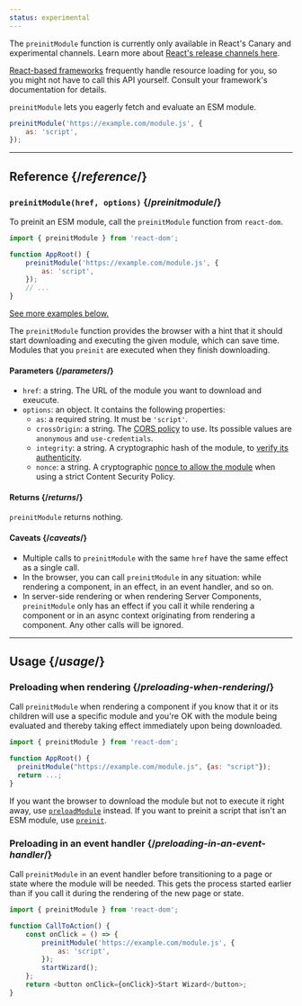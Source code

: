 ```yaml
---
status: experimental
---
```


<Canary>

The `preinitModule` function is currently only available in React's Canary and experimental channels. Learn more about [React's release channels here](https://react.dev/community/versioning-policy#all-release-channels).

</Canary>

<Note>

[React-based frameworks](../../learn/start-a-new-react-project) frequently handle resource loading for you, so you might not have to call this API yourself. Consult your framework's documentation for details.

</Note>

<Intro>

`preinitModule` lets you eagerly fetch and evaluate an ESM module.

```js
preinitModule('https://example.com/module.js', {
    as: 'script',
});
```

</Intro>

<InlineToc />

---

## Reference {/_reference_/}

### `preinitModule(href, options)` {/_preinitmodule_/}

To preinit an ESM module, call the `preinitModule` function from `react-dom`.

```js
import { preinitModule } from 'react-dom';

function AppRoot() {
    preinitModule('https://example.com/module.js', {
        as: 'script',
    });
    // ...
}
```

[See more examples below.](#usage)

The `preinitModule` function provides the browser with a hint that it should start downloading and executing the given module, which can save time. Modules that you `preinit` are executed when they finish downloading.

#### Parameters {/_parameters_/}

-   `href`: a string. The URL of the module you want to download and exeucute.
-   `options`: an object. It contains the following properties:
    -   `as`: a required string. It must be `'script'`.
    -   `crossOrigin`: a string. The [CORS policy](https://developer.mozilla.org/en-US/docs/Web/HTML/Attributes/crossorigin) to use. Its possible values are `anonymous` and `use-credentials`.
    -   `integrity`: a string. A cryptographic hash of the module, to [verify its authenticity](https://developer.mozilla.org/en-US/docs/Web/Security/Subresource_Integrity).
    -   `nonce`: a string. A cryptographic [nonce to allow the module](https://developer.mozilla.org/en-US/docs/Web/HTML/Global_attributes/nonce) when using a strict Content Security Policy.

#### Returns {/_returns_/}

`preinitModule` returns nothing.

#### Caveats {/_caveats_/}

-   Multiple calls to `preinitModule` with the same `href` have the same effect as a single call.
-   In the browser, you can call `preinitModule` in any situation: while rendering a component, in an effect, in an event handler, and so on.
-   In server-side rendering or when rendering Server Components, `preinitModule` only has an effect if you call it while rendering a component or in an async context originating from rendering a component. Any other calls will be ignored.

---

## Usage {/_usage_/}

### Preloading when rendering {/_preloading-when-rendering_/}

Call `preinitModule` when rendering a component if you know that it or its children will use a specific module and you're OK with the module being evaluated and thereby taking effect immediately upon being downloaded.

```js
import { preinitModule } from 'react-dom';

function AppRoot() {
  preinitModule("https://example.com/module.js", {as: "script"});
  return ...;
}
```

If you want the browser to download the module but not to execute it right away, use [`preloadModule`](/reference/react-dom/preloadModule) instead. If you want to preinit a script that isn't an ESM module, use [`preinit`](/reference/react-dom/preinit).

### Preloading in an event handler {/_preloading-in-an-event-handler_/}

Call `preinitModule` in an event handler before transitioning to a page or state where the module will be needed. This gets the process started earlier than if you call it during the rendering of the new page or state.

```js
import { preinitModule } from 'react-dom';

function CallToAction() {
    const onClick = () => {
        preinitModule('https://example.com/module.js', {
            as: 'script',
        });
        startWizard();
    };
    return <button onClick={onClick}>Start Wizard</button>;
}
```
